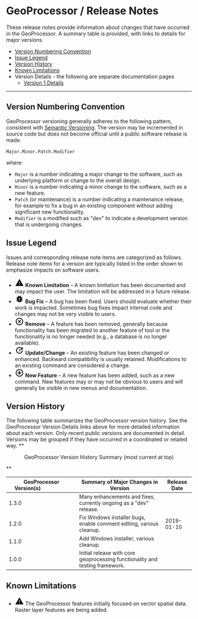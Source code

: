 # GeoProcessor / Release Notes #

These release notes provide information about changes that have occurred in the GeoProcessor.
A summary table is provided, with links to details for major versions.

* [Version Numbering Convention](#version-numbering-convention)
* [Issue Legend](#issue-legend)
* [Version History](#version-history)
* [Known Limitations](#known-limitations)
* Version Details - the following are separate documentation pages
	+ [Version 1 Details](release-notes-1)

---------------

## Version Numbering Convention ##

GeoProcessor versioning generally adheres to the following pattern, consistent with [Semantic Versioning](https://semver.org/).
The version may be incremented in source code but does not become official until a public software release is made.

```
Major.Minor.Patch.Modifier
```
where:

* `Major` is a number indicating a major change to the software,
such as underlying platform or change to the overall design.
* `Minor` is a number indicating a minor change to the software, such as a new feature.
* `Patch` (or maintenance) is a number indicating a maintenance release,
for example to fix a bug in an existing component without adding significant new functionality.
* `Modifier` is a modified such as "dev" to indicate a development version that is undergoing changes.

## Issue Legend ##

Issues and corresponding release note items are categorized as follows.
Release note items for a version are typically listed in the order shown to emphasize impacts on software users.

* ![limitation](limitation.png) **Known Limitation** – A known limitation has been documented and may impact the user.
The limitation will be addressed in a future release.
* ![bug](bug.png) **Bug Fix** – A bug has been fixed.  Users should evaluate whether their work is impacted.
Sometimes bug fixes impact internal code and changes may not be very visible to users.
* ![remove](remove.png) **Remove** – A feature has been removed, generally because functionality
has been migrated to another feature of tool or the functionality is no longer needed (e.g., a database is no longer available).
* ![change](change.png) **Update/Change** – An existing feature has been changed or enhanced.
Backward compatibility is usually retained.  Modifications to an existing command are considered a change.
* ![new](new.png) **New Feature** – A new feature has been added, such as a new command.
New features may or may not be obvious to users and will generally be visible in new menus and documentation.

## Version History ##

The following table summarizes the GeoProcessor version history.
See the GeoProcessor Version Details links above for more detailed information about each version.
Only recent public versions are documented in detail.
Versions may be grouped if they have occurred in a coordinated or related way.
**<p style="text-align: center;">
GeoProcessor Version History Summary (most current at top)
</p>**

|**GeoProcessor Version(s)**&nbsp;&nbsp;&nbsp;&nbsp;&nbsp;&nbsp;&nbsp;&nbsp;&nbsp;&nbsp;&nbsp;&nbsp;&nbsp;&nbsp;&nbsp;&nbsp;&nbsp;&nbsp;&nbsp;&nbsp;|**Summary of Major Changes in Version**|**Release Date**|
|--|--|--|
|1.3.0|Many enhancements and fixes, currently ongoing as a "dev" release. | |
|1.2.0|Fix Windows installer bugs, enable comment editing, various cleanup.|2019-01-10|
|1.1.0|Add Windows installer, various cleanup.|          |
|1.0.0|Initial release with core geoprocessing functionality and testing framework.|          |

## Known Limitations ##

* ![limitation](limitation.png) The GeoProcessor features initially focused on vector spatial data.
Raster layer features are being added.
